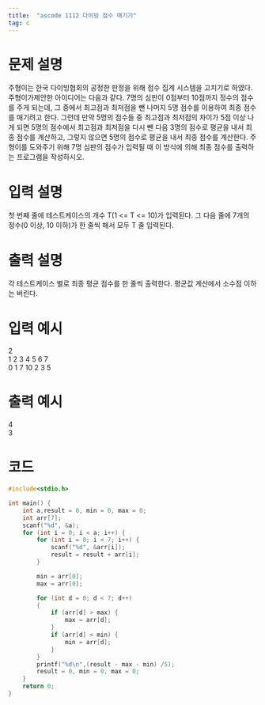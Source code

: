 ```yaml
---
title:  "ascode 1112 다이빙 점수 매기기"
tag: c 
---
```


# 문제 설명
주형이는 한국 다이빙협회의 공정한 판정을 위해 점수 집계 시스템을 고치기로 하였다. 주형이가제안한 아이디어는 다음과 같다. 7명의 심판이 0점부터 10점까지 정수의 점수를 주게 되는데, 그 중에서 최고점과 최저점을 뺀 나머지 5명 점수를 이용하여 최종 점수를 매기려고 한다. 그런데 만약 5명의 점수들 중 최고점과 최저점의 차이가 5점 이상 나게 되면 5명의 점수에서 최고점과 최저점을 다시 뺀 다음 3명의 점수로 평균을 내서 최종 점수를 계산하고, 그렇지 않으면 5명의 점수로 평균을 내서 최종 점수를 계산한다. 주형이를 도와주기 위해 7명 심판의 점수가 입력될 때 이 방식에 의해 최종 점수를 출력하는 프로그램을 작성하시오. 
# 입력 설명
첫 번째 줄에 테스트케이스의 개수 T(1 <= T <= 10)가 입력된다. 그 다음 줄에 7개의 정수(0 이상, 10 이하)가 한 줄씩 해서 모두 T 줄 입력된다.
# 출력 설명
각 테스트케이스 별로 최종 평균 점수를 한 줄씩 출력한다. 평균값 계산에서 소수점 이하는 버린다.
# 입력 예시 
2<br>
1 2 3 4 5 6 7<br>
0 1 7 10 2 3 5
# 출력 예시 
4<br>
3

# 코드

```c
#include<stdio.h>

int main() {
	int a,result = 0, min = 0, max = 0;
    int arr[7];
	scanf("%d", &a);
	for (int i = 0; i < a; i++) {
        for (int i = 0; i < 7; i++) {
            scanf("%d", &arr[i]);
            result = result + arr[i];
        }

        min = arr[0];
        max = arr[0];

        for (int d = 0; d < 7; d++)
        {
            if (arr[d] > max) {
                max = arr[d];
            }
            if (arr[d] < min) {
                min = arr[d];
            }
        }
		printf("%d\n",(result - max - min) /5);
        result = 0, min = 0, max = 0;
	}
	return 0;
}
```